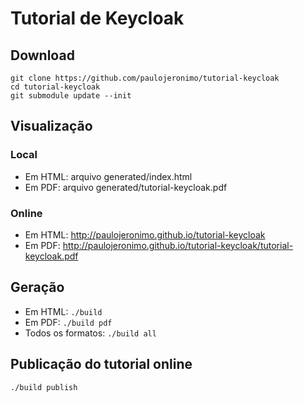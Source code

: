 # Tutorial de Keycloak

## Download

```
git clone https://github.com/paulojeronimo/tutorial-keycloak
cd tutorial-keycloak
git submodule update --init
```

## Visualização

### Local

* Em HTML: arquivo generated/index.html
* Em PDF: arquivo generated/tutorial-keycloak.pdf

### Online

* Em HTML: http://paulojeronimo.github.io/tutorial-keycloak
* Em PDF: http://paulojeronimo.github.io/tutorial-keycloak/tutorial-keycloak.pdf

## Geração

* Em HTML: ``./build``
* Em PDF: ``./build pdf``
* Todos os formatos: ``./build all``

## Publicação do tutorial online

```
./build publish
```

